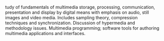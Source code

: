 tudy of fundamentals of multimedia storage, processing, communication, presentation and display by digital means with emphasis on audio, still images and video media. Includes sampling theory, compression techniques and synchronization. Discussion of hypermedia and methodology issues. Multimedia programming; software tools for authoring multimedia applications and interfaces.
